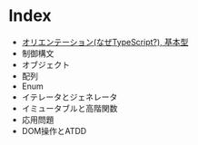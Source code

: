# Index

- [オリエンテーション(なぜTypeScript?), 基本型](https://gitpitch.com/ababup1192/ts-tdd-document01/master?grs=github&t=sky)
- 制御構文
- オブジェクト
- 配列
- Enum
- イテレータとジェネレータ
- イミュータブルと高階関数
- 応用問題
- DOM操作とATDD
